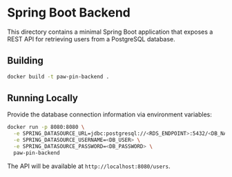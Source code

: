 # Spring Boot Backend

This directory contains a minimal Spring Boot application that exposes a REST API for retrieving users from a PostgreSQL database.

## Building

```bash
docker build -t paw-pin-backend .
```

## Running Locally

Provide the database connection information via environment variables:

```bash
docker run -p 8080:8080 \
  -e SPRING_DATASOURCE_URL=jdbc:postgresql://<RDS_ENDPOINT>:5432/<DB_NAME> \
  -e SPRING_DATASOURCE_USERNAME=<DB_USER> \
  -e SPRING_DATASOURCE_PASSWORD=<DB_PASSWORD> \
  paw-pin-backend
```

The API will be available at `http://localhost:8080/users`.
